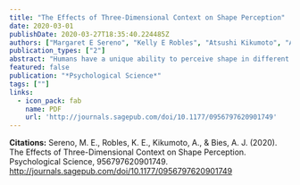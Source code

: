 ```yaml
---
title: "The Effects of Three-Dimensional Context on Shape Perception"
date: 2020-03-01
publishDate: 2020-03-27T18:35:40.224485Z
authors: ["Margaret E Sereno", "Kelly E Robles", "Atsushi Kikumoto", "Alexander J Bies"]
publication_types: ["2"]
abstract: "Humans have a unique ability to perceive shape in different ways. Although we naturally estimate objective (physical) shape in our daily interactions with the world, we are also capable of estimating projective (retinal) shape, especially when attempting to accurately draw objects and scenes. In four experiments, we demonstrated robust effects of 3D context on shape perception. Using a binocular stereo paradigm, we presented rectangular surfaces of varying widths alone or embedded in a polyhedron. We investigated how context, judgment type, and angle affected width estimates. We found that the presence of even a small amount of 3D context aids objective judgments but hinders projective judgments, whereas a lack of context had the opposite effect. Context facilitated objective shape assessments by improving estimates of surface orientation. These results demonstrate that the typical presence of 3D context aids shape perception (shape constancy) while simultaneously making the projective judgments necessary for realistic drawing more difficult."
featured: false
publication: "*Psychological Science*"
tags: [""]
links:
  - icon_pack: fab
    name: PDF
    url: 'http://journals.sagepub.com/doi/10.1177/0956797620901749'
---
```

**Citations:**
Sereno, M. E., Robles, K. E., Kikumoto, A., & Bies, A. J. (2020). The Effects of Three-Dimensional Context on Shape Perception. Psychological Science, 956797620901749. <http://journals.sagepub.com/doi/10.1177/0956797620901749>
